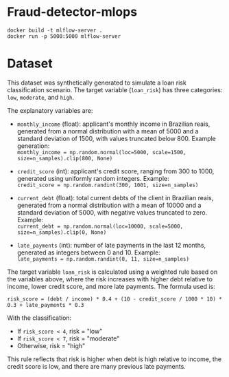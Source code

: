 # Fraud-detector-mlops

```
docker build -t mlflow-server .
docker run -p 5000:5000 mlflow-server
```

# Dataset

This dataset was synthetically generated to simulate a loan risk classification scenario. The target variable (`loan_risk`) has three categories: `low`, `moderate`, and `high`.

The explanatory variables are:

- `monthly_income` (float): applicant's monthly income in Brazilian reais, generated from a normal distribution with a mean of 5000 and a standard deviation of 1500, with values truncated below 800. Example generation:  
  `monthly_income = np.random.normal(loc=5000, scale=1500, size=n_samples).clip(800, None)`

- `credit_score` (int): applicant's credit score, ranging from 300 to 1000, generated using uniformly random integers. Example:  
  `credit_score = np.random.randint(300, 1001, size=n_samples)`

- `current_debt` (float): total current debts of the client in Brazilian reais, generated from a normal distribution with a mean of 10000 and a standard deviation of 5000, with negative values truncated to zero. Example:  
  `current_debt = np.random.normal(loc=10000, scale=5000, size=n_samples).clip(0, None)`

- `late_payments` (int): number of late payments in the last 12 months, generated as integers between 0 and 10. Example:  
  `late_payments = np.random.randint(0, 11, size=n_samples)`

The target variable `loan_risk` is calculated using a weighted rule based on the variables above, where the risk increases with higher debt relative to income, lower credit score, and more late payments. The formula used is:

```
risk_score = (debt / income) * 0.4 + (10 - credit_score / 1000 * 10) * 0.3 + late_payments * 0.3
```


With the classification:

- If `risk_score < 4`, risk = "low"  
- If `risk_score < 7`, risk = "moderate"  
- Otherwise, risk = "high"  

This rule reflects that risk is higher when debt is high relative to income, the credit score is low, and there are many previous late payments.

